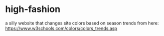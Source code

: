 # high-fashion
a silly website that changes site colors based on season trends from here: https://www.w3schools.com/colors/colors_trends.asp

